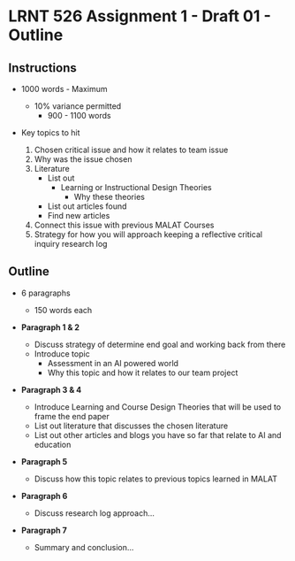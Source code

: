 # LRNT 526 Assignment 1 - Draft 01 - Outline

## Instructions

- 1000 words - Maximum
	- 10% variance permitted
		- 900 - 1100 words

- Key topics to hit
	1. Chosen critical issue and how it relates to team issue
	2. Why was the issue chosen
	3. Literature
		- List out
			- Learning or Instructional Design Theories
				- Why these theories
		- List out articles found
		- Find new articles
	4. Connect this issue with previous MALAT Courses
	5. Strategy for how you will approach keeping a reflective critical inquiry research log
	
## Outline

- 6 paragraphs
	- 150 words each

- **Paragraph 1 & 2**
	- Discuss strategy of determine end goal and working back from there
	- Introduce topic
		- Assessment in an AI powered world
		- Why this topic and how it relates to our team project

- **Paragraph 3 & 4**
	- 	Introduce Learning and Course Design Theories that will be used to frame the end paper
	- List out literature that discusses the chosen literature
	- List out other articles and blogs you have so far that relate to AI and education
	
- **Paragraph 5**
	- Discuss how this topic relates to previous topics learned in MALAT

- **Paragraph 6**
	- Discuss research log approach...
	
- **Paragraph 7**
	- Summary and conclusion...
